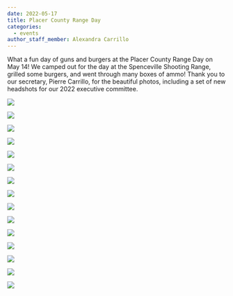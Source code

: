```yaml
---
date: 2022-05-17
title: Placer County Range Day
categories:
  - events
author_staff_member: Alexandra Carrillo
---
```


What a fun day of guns and burgers at the Placer County Range Day on May 14!
We camped out for the day at the Spenceville Shooting Range, grilled some burgers, and went through
many boxes of ammo!
Thank you to our secretary, Pierre Carrillo, for the beautiful photos, including a set of new
headshots for our 2022 executive committee.

![](../../../../../images/range-day/range-day-1.jpg)

![](../../../../../images/range-day/range-day-2.jpg)

![](../../../../../images/range-day/range-day-3.jpg)

![](../../../../../images/range-day/range-day-4.jpg)

![](../../../../../images/range-day/range-day-5.jpg)

![](../../../../../images/range-day/range-day-6.jpg)

![](../../../../../images/range-day/range-day-7.jpg)

![](../../../../../images/range-day/range-day-8.jpg)

![](../../../../../images/range-day/range-day-9.jpg)

![](../../../../../images/range-day/range-day-10.jpg)

![](../../../../../images/range-day/range-day-11.jpg)

![](../../../../../images/range-day/range-day-12.jpg)

![](../../../../../images/range-day/range-day-13.jpg)

![](../../../../../images/range-day/range-day-14.jpg)

![](../../../../../images/range-day/range-day-15.jpg)
